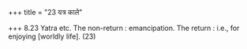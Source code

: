 +++
title = "23 यत्र काले"

+++
8.23 Yatra etc. The non-return : emancipation. The return : i.e., for
enjoying \[worldly life\]. (23)

